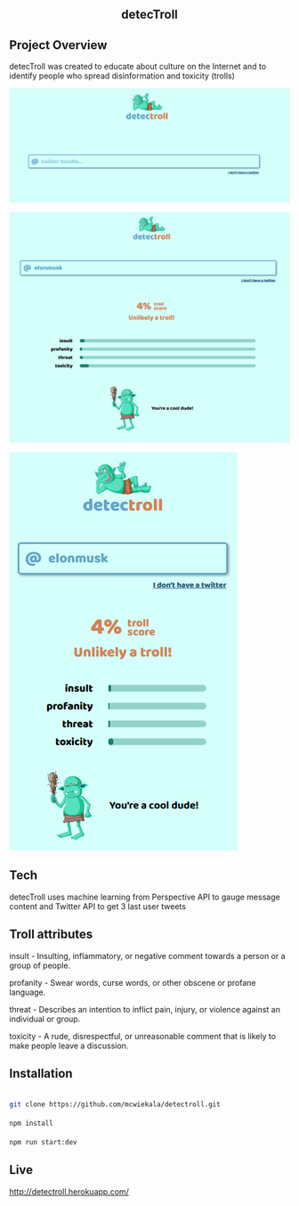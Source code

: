 <h2 align="center">detecTroll</h2>

## Project Overview

detecTroll was created to educate about culture on the Internet and to identify people who spread disinformation and toxicity (trolls)

![alt text](./docs/detectroll.png)

![alt text](./docs/detectroll2.png)

![alt text](./docs/detectroll3.png)


## Tech

detecTroll uses machine learning from Perspective API to gauge message content and Twitter API to get 3 last user tweets


## Troll attributes

insult - Insulting, inflammatory, or negative comment towards a person or a group of people.

profanity - Swear words, curse words, or other obscene or profane language.

threat - Describes an intention to inflict pain, injury, or violence against an individual or group.

toxicity - A rude, disrespectful, or unreasonable comment that is likely to make people leave a discussion.


## Installation

```bash

git clone https://github.com/mcwiekala/detectroll.git

npm install

npm run start:dev

```

## Live 

http://detectroll.herokuapp.com/
